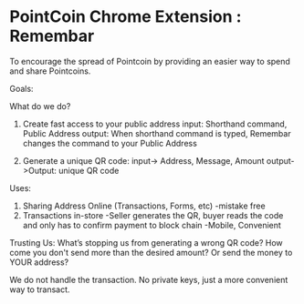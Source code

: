 PointCoin Chrome Extension : Remembar 
=========================

To encourage the spread of Pointcoin by providing an easier way to spend and share Pointcoins.  


Goals:


What do we do?

1. Create fast access to your public address 
                                 input: Shorthand command, Public Address
                                 output: When shorthand command is typed, Remembar changes the command to your Public Address


2. Generate a unique QR code: 
                                input-> Address, Message, Amount
                                output->Output: unique QR code


Uses:
1. Sharing Address Online (Transactions, Forms, etc)
    -mistake free
2. Transactions in-store
    -Seller generates the QR, buyer reads the code and only has to confirm payment to block chain
    -Mobile, Convenient


Trusting Us:
What’s stopping us from generating a wrong QR code?
  How come you don't send more than the desired amount? Or send the money to YOUR address?
  
  We do not handle the transaction.  No private keys, just a more convenient way to transact.  

 
  


